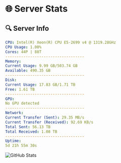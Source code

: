 # 🌐 Server Stats
## 🔍 Server Info
```yaml
CPU: Intel(R) Xeon(R) CPU E5-2699 v4 @ 1319.28GHz
CPU Usage: 1.00%
Cores: 44P | 88T
-----------------------------------
Memory:
Current Usage: 9.99 GB/503.74 GB
Available: 490.35 GB
-----------------------------------
Disk:
Current Usage: 17.83 GB/1.71 TB
Free: 1.61 TB
-----------------------------------
GPU:
No GPU detected
-----------------------------------
Network:
Current Transfer (Sent): 29.35 MB/s
Current Transfer (Received): 92.69 KB/s
Total Sent: 56.13 TB
Total Received: 1.08 TB
-----------------------------------
Uptime:
5d 21h 55m 30s
```
![GitHub Stats](https://img.shields.io/badge/Updated-2025-02-13_20:38:48-blue)